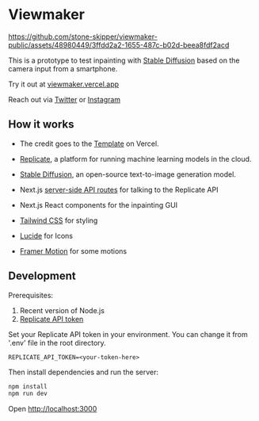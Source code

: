 # Viewmaker



https://github.com/stone-skipper/viewmaker-public/assets/48980449/3ffdd2a2-1655-487c-b02d-beea8fdf2acd




This is a prototype to test inpainting with [Stable Diffusion](https://replicate.com/stability-ai/stable-diffusion) based on the camera input from a smartphone.

Try it out at [viewmaker.vercel.app](https://viewmaker.vercel.app/)

Reach out via [Twitter](https://twitter.com/@smee_leee) or [Instagram](https://instagram.com/stone.skipper)


## How it works

- The credit goes to the [Template](https://vercel.com/templates/next.js/inpainter-stable-diffusion) on Vercel.

- [Replicate](https://replicate.com/), a platform for running machine learning models in the cloud.
- [Stable Diffusion](https://replicate.com/stability-ai/stable-diffusion), an open-source text-to-image generation model.
- Next.js [server-side API routes](pages/api) for talking to the Replicate API
- Next.js React components for the inpainting GUI
- [Tailwind CSS](https://tailwindcss.com/) for styling
- [Lucide](https://lucide.dev/) for Icons
- [Framer Motion](https://www.framer.com/motion/?utm_source=google&utm_medium=adwords&utm_campaign=TW-WW-All-GS-UA-Traffic-20190326-Brand.Bmm_&gad=1&gclid=CjwKCAjw5MOlBhBTEiwAAJ8e1hhKbN4IjDWIoUazBhf7pdsceuPP9OT0UpZ3MFpF_jHEMK2iqDAArhoCOdgQAvD_BwE) for some motions

## Development

Prerequisites:

1. Recent version of Node.js
2. [Replicate API token](https://replicate.com/account)

Set your Replicate API token in your environment. You can change it from '.env' file in the root directory.

```
REPLICATE_API_TOKEN=<your-token-here>
```

Then install dependencies and run the server:

```sh
npm install
npm run dev
```

Open [http://localhost:3000](http://localhost:3000)
